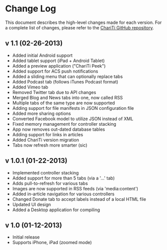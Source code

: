 Change Log
========================

This document describes the high-level changes made for each version. For a complete list of changes, please refer to the [ChariTi GitHub repository](http://github.com/mcongrove/ChariTi/).

v 1.1 (02-26-2013)
------------------
*	Added initial Android support
*	Added tablet support (iPad + Android Tablet)
*	Added a preview application ("ChariTi Peek")
*	Added support for ACS push notifications
*	Added a sliding menu that can optionally replace tabs
*	Added Podcast tab (follows iTunes Podcast format)
*	Added Vimeo tab
*	Removed Twitter tab due to API changes
*	Merged Blog and News tabs into one, now called RSS
*	Multiple tabs of the same type are now supported
*	Adding support for file manifests in JSON configuration file
*	Added more sharing options
*	Converted Facebook model to utilize JSON instead of XML
*	Fixed memory management for controller stacking
*	App now removes out-dated database tables
*	Adding support for links in articles
*	Added ChariTi version migration
*	Tabs now refresh more smarter (sic)

v 1.0.1 (01-22-2013)
--------------------
*	Implemented controller stacking
*	Added support for more than 5 tabs (via a '…' tab)
*	Adds pull-to-refresh for various tabs
*	Images are now supported in RSS feeds (via 'media:content')
*	Added in-article navigation for various controllers
*	Changed Donate tab to accept labels instead of a local HTML file
*	Updated UI design
*	Added a Desktop application for compiling

v 1.0 (01-12-2013)
------------------
*	Initial release
*	Supports iPhone, iPad (zoomed mode)